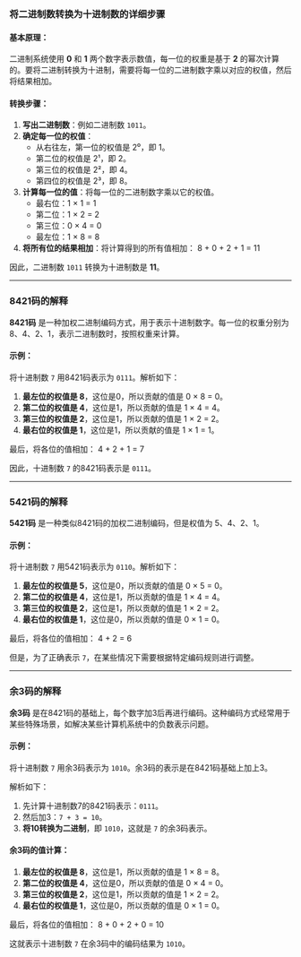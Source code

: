 ### 将二进制数转换为十进制数的详细步骤

#### 基本原理：
二进制系统使用 **0** 和 **1** 两个数字表示数值，每一位的权重是基于 **2** 的幂次计算的。要将二进制转换为十进制，需要将每一位的二进制数字乘以对应的权值，然后将结果相加。

#### 转换步骤：
1. **写出二进制数**：例如二进制数 `1011`。
2. **确定每一位的权值**：
   - 从右往左，第一位的权值是 2⁰，即 1。
   - 第二位的权值是 2¹，即 2。
   - 第三位的权值是 2²，即 4。
   - 第四位的权值是 2³，即 8。
3. **计算每一位的值**：将每一位的二进制数字乘以它的权值。
   - 最右位：1 × 1 = 1
   - 第二位：1 × 2 = 2
   - 第三位：0 × 4 = 0
   - 最左位：1 × 8 = 8
4. **将所有位的结果相加**：将计算得到的所有值相加：
   8 + 0 + 2 + 1 = 11

因此，二进制数 `1011` 转换为十进制数是 **11**。

---

### 8421码的解释
**8421码** 是一种加权二进制编码方式，用于表示十进制数字。每一位的权重分别为 8、4、2、1，表示二进制数时，按照权重来计算。

#### 示例：
将十进制数 `7` 用8421码表示为 `0111`。解析如下：
1. **最左位的权值是 8**，这位是0，所以贡献的值是 0 × 8 = 0。
2. **第二位的权值是 4**，这位是1，所以贡献的值是 1 × 4 = 4。
3. **第三位的权值是 2**，这位是1，所以贡献的值是 1 × 2 = 2。
4. **最右位的权值是 1**，这位是1，所以贡献的值是 1 × 1 = 1。

最后，将各位的值相加：
4 + 2 + 1 = 7

因此，十进制数 `7` 的8421码表示是 `0111`。

---

### 5421码的解释
**5421码** 是一种类似8421码的加权二进制编码，但是权值为 5、4、2、1。

#### 示例：
将十进制数 `7` 用5421码表示为 `0110`。解析如下：
1. **最左位的权值是 5**，这位是0，所以贡献的值是 0 × 5 = 0。
2. **第二位的权值是 4**，这位是1，所以贡献的值是 1 × 4 = 4。
3. **第三位的权值是 2**，这位是1，所以贡献的值是 1 × 2 = 2。
4. **最右位的权值是 1**，这位是0，所以贡献的值是 0 × 1 = 0。

最后，将各位的值相加：
4 + 2 = 6

但是，为了正确表示 `7`，在某些情况下需要根据特定编码规则进行调整。

---

### 余3码的解释
**余3码** 是在8421码的基础上，每个数字加3后再进行编码。这种编码方式经常用于某些特殊场景，如解决某些计算机系统中的负数表示问题。

#### 示例：
将十进制数 `7` 用余3码表示为 `1010`。余3码的表示是在8421码基础上加上3。

解析如下：
1. 先计算十进制数7的8421码表示：`0111`。
2. 然后加3：`7 + 3 = 10`。
3. **将10转换为二进制**，即 `1010`，这就是 `7` 的余3码表示。

#### 余3码的值计算：
1. **最左位的权值是 8**，这位是1，所以贡献的值是 1 × 8 = 8。
2. **第二位的权值是 4**，这位是0，所以贡献的值是 0 × 4 = 0。
3. **第三位的权值是 2**，这位是1，所以贡献的值是 1 × 2 = 2。
4. **最右位的权值是 1**，这位是0，所以贡献的值是 0 × 1 = 0。

最后，将各位的值相加：
8 + 0 + 2 + 0 = 10

这就表示十进制数 `7` 在余3码中的编码结果为 `1010`。